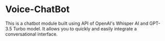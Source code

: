 # Voice-ChatBot
This is a chatbot module built using API of OpenAI's Whisper AI and GPT-3.5 Turbo model. It allows you to quickly and easily integrate a conversational interface.
